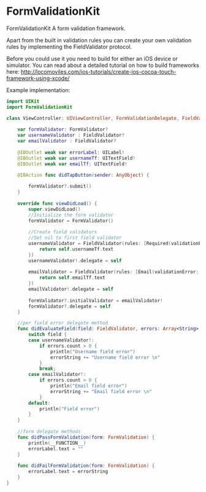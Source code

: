 FormValidationKit
=================

FormValidationKit
A form validation framework.

Apart from the built in validation rules you can create your own validation rules by implementing the FieldValidator protocol. 

Before you could use it you need to build for either an iOS device or simulator. You can read about a detailed tutorial on how to build frameworks here: http://locomoviles.com/ios-tutorials/create-ios-cocoa-touch-framework-using-xcode/

Example implementation:
```swift
import UIKit
import FormValidationKit

class ViewController: UIViewController, FormValidationDelegate, FieldValidatorDelegate {
    
    var formValidator: FormValidator?
    var usernameValidator : FieldValidator?
    var emailValidator : FieldValidator?
    
    @IBOutlet weak var errorLabel: UILabel!
    @IBOutlet weak var usernameTf: UITextField!
    @IBOutlet weak var emailTf: UITextField!

    @IBAction func didTapButton(sender: AnyObject) {
        
        formValidator?.submit()
    }
    
    override func viewDidLoad() {
        super.viewDidLoad()
        //Initialize the form validator
        formValidator = FormValidator()
        
        //Create field validators
        //Set nil to first field validator
        usernameValidator = FieldValidator(rules: [Required(validationError: ValidationError(hint: "Field is required"))], addValidator: nil, form: formValidator!, inputValue: { () -> AnyObject in
            return self.usernameTf.text
        })
        usernameValidator!.delegate = self
        
        emailValidator = FieldValidator(rules: [Email(validationError: ValidationError(hint: "Proper email format")), Required(validationError: ValidationError(hint: "Field is required"))], addValidator: usernameValidator!, form: formValidator!, inputValue: { () -> AnyObject in
            return self.emailTf.text
        })
        emailValidator!.delegate = self
        
        formValidator?.initialValidator = emailValidator!
        formValidator?.delegate = self
    }

    //per field error delegate method
    func didEvaluateField(field: FieldValidator, errors: Array<String>, form: FormValidator) {
        switch field {
        case usernameValidator!:
            if errors.count > 0 {
                println("Username field error")
                errorString += "Username field error \n"
            }
            break;
        case emailValidator!:
            if errors.count > 0 {
                println("Email field error")
                errorString += "Email field error \n"
            }
        default:
            println("Field error")
        }
    }
    
    //form delegate methods
    func didPassFormValidation(form: FormValidation) {
        println(__FUNCTION__)
        errorLabel.text = ""
    }
    
    func didFailFormValidation(form: FormValidation) {
        errorLabel.text = errorString
    }
}
```
